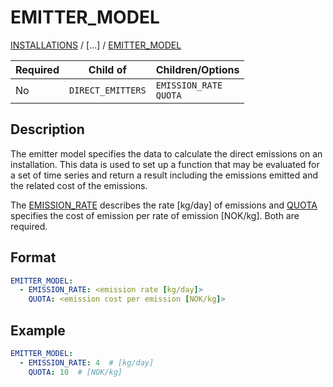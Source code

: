 # EMITTER_MODEL

[INSTALLATIONS](/about/references/keywords/INSTALLATIONS.md) /
[...] /
[EMITTER_MODEL](/about/references/keywords/EMITTER_MODEL.md)

| Required   | Child of                  | Children/Options                   |
|------------|---------------------------|------------------------------------|
| No         | `DIRECT_EMITTERS`         | `EMISSION_RATE`  <br />  `QUOTA`   |

## Description
The emitter model specifies the data to calculate the direct emissions on an installation. This data is used to set up
a function that may be evaluated for a set of time series and return a result including the emissions emitted and
the related cost of the emissions.

The [EMISSION_RATE](/about/references/keywords/EMISSION_RATE.md) describes the rate [kg/day] of emissions and
[QUOTA](/about/references/keywords/QUOTA.md) specifies the cost of emission per rate of
emission [NOK/kg]. Both are required.

## Format
~~~~~~~~yaml
EMITTER_MODEL:
  - EMISSION_RATE: <emission rate [kg/day]>
    QUOTA: <emission cost per emission [NOK/kg]>
~~~~~~~~

## Example
~~~~~~~~yaml
EMITTER_MODEL:
  - EMISSION_RATE: 4  # [kg/day]
    QUOTA: 10  # [NOK/kg]
~~~~~~~~

